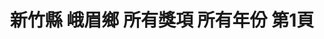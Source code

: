 ---
title: "新竹縣 峨眉鄉 所有獎項 所有年份 第1頁"
description: "新竹縣 峨眉鄉 所有獎項 所有年份 獲獎餐廳 第1頁"
keywords:
  - 美食競賽
  - 台灣美食
  - 美食精選
datePublished: "2025-06-30"
dateModified: "2025-07-03"
city: "新竹縣"
district: "峨眉鄉"
award: "所有獎項"
year: "所有年份"
page: 1
count: 1

restaurants:
  - name: "悅鄉田園"
    city: "新竹縣"
    district: "峨眉鄉"
    address: "新竹縣峨眉鄉竹49鄉道"
    phone: "035800576"
    geo: "24.685387154382493, 121.01047050321395"
    link: "新竹縣/峨眉鄉/悅鄉田園"
    google_map: "https://maps.app.goo.gl/wD4hkeVqwrR5Yc8G9"
    footinder: "https://footinder.com.tw/%E6%96%B0%E7%AB%B9%E7%B8%A3%E5%B3%A8%E7%9C%89%E9%84%89/74805/"
    award:
    - name: "500盤"
      year: "2024"
---